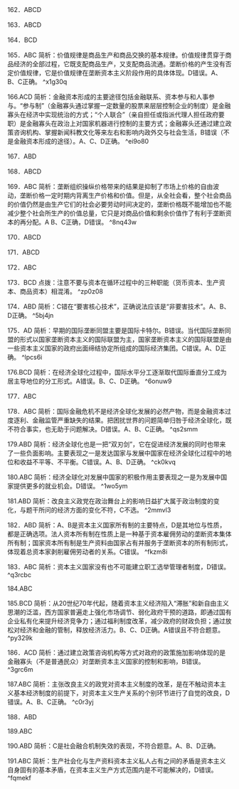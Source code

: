 162．ABCD

163．ABCD

164．BCD

165．ABC
简析：价值规律是商品生产和商品交换的基本规律。价值规律贯穿于商品经济的全部过程，它既支配商品生产，又支配商品流通。垄断价格的产生没有否定价值规律，它是价值规律在垄断资本主义阶段作用的具体体现。D错误。A、B、C正确。 ^x1g30q

166.ACD
简析：金融资本形成的主要途径包括金融联系、资本参与和人事参与。“参与制”（金融寡头通过掌握一定数量的股票来层层控制企业的制度）是金融寡头在经济中实现统治的方式；“个人联合”（亲自担任或指派代理人担任政府要职）是金融寡头在政治上对国家机器进行控制的主要方式；金融寡头还通过建立政策咨询机构、掌握新闻科教文化等来左右和影响内政外交与社会生活，B错误（不是金融资本形成的途径）。A、C、D正确。 ^ei9o80

167．ABD

168．ABCD

169．ABC
简析：垄断组织操纵价格带来的结果是抑制了市场上价格的自由波动，垄断价格一定时期内背离生产价格和价值。但是，从全社会看，整个社会商品的价值仍然是由生产它们的社会必要劳动时间决定的，垄断价格既不能增加也不能减少整个社会所生产的价值总量，它只是对商品价值和剩余价值作了有利于垄断资本的再分配。A
B、C正确，D错误。 ^8nq43w

170．ABCD

171．ABCD

172．ABC

173．BCD 
点拨：注意不要与资本在循环过程中的三种职能（货币资本、生产资本、商品资本）相混淆。 ^zp0z08

174．ABD
简析：C错在“要害核心技术”，正确说法应该是“非要害技术”。A、B、D正确。 ^5bj4jn

175．AD
简析：早期的国际垄断同盟主要是国际卡特尔。B错误。当代国际垄断同盟的形式以国家垄断资本主义的国际联盟为主，国家垄断资本主义的国际联盟是由一些资本主义国家的政府出面缔结协定所组成的国际经济集团。C错误。A、D正确。 ^lpcs6i

176.BCD
简析：在经济全球化过程中，国际水平分工逐渐取代国际垂直分工成为居主导地位的分工形式。A错误。B、C、D正确。 ^6onuw9

177．ABC

178．ABC
简析：国际金融危机不是经济全球化发展的必然产物，而是金融资本过度逐利、金融监管严重缺失的结果。把困扰世界的问题简单归咎于经济全球化，既不符合事实，也无助于问题解决。D错误。A、B、C正确。 ^qs2smm

179.ABD
简析：经济全球化也是一把“双刃剑”，它在促进经济发展的同时也带来了一些负面影响。主要表现之一是发达国家与发展中国家在经济全球化过程中的地位和收益不平等、不平衡。C错误。A、B、D正确。 ^ck0kvq

180.ABC
简析：经济全球化对发展中国家的积极作用主要表现之一是为发展中国家提供更多的就业机会。D错误。 ^1wo5ym

181.ABD
简析：改良主义政党在政治舞台上的影响日益扩大属于政治制度的变化，与题干所问的经济方面的变化不符，C不选。 ^2mmvl3

182．ABD
简析：A、B是资本主义国家所有制的主要特点，D是其地位与性质，都是正确选项。法人资本所有制在性质上是一种基于资本雇佣劳动的垄断资本集体所有制；国家资本所有制是生产资料由国家占有并服务于垄断资本的所有制形式，体现着总资本家剥削雇佣劳动者的关系。C错误。 ^fkzm8i

183．ABC
简析：资本主义国家没有也不可能建立职工选举管理者制度，D错误。 ^q3rcbc

184.ABC

185.BCD
简析：从20世纪70年代起，随着资本主义经济陷入“滞胀”和新自由主义思潮的泛滥，西方国家普遍走上强化市场调节、弱化政府干预的道路，即通过国有企业私有化来提升经济竞争力；通过福利制度改革，减少政府的财政负担；通过放松对经济和金融的管制，释放经济活力。B、C、D正确。A错误且不符合题意。 ^py329k

186．ACD
简析：通过建立政策咨询机构等方式对政府的政策施加影响体现的是金融寡头（不是普通民众）对垄断资本主义国家的控制和影响，B错误。 ^3grc6m

187.ABC
简析：主张改良主义的政党对资本主义制度的改革，是在不触动资本主义基本经济制度的前提下，对资本主义生产关系的个别环节进行了自觉的改良，D错误。A、B、C正确。 ^c0r3yj

188．ABD

189.ABC

190.ABD
简析：C是社会融合机制失效的表现，不符合题意。A、B、D正确。

191.ABC
简析：生产社会化与生产资料资本主义私人占有之间的矛盾是资本主义自身固有的基本矛盾，在资本主义生产方式范围内是不可能解决的，D错误。 ^fqmekf